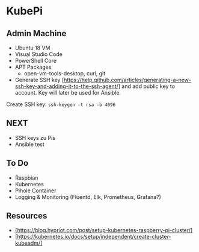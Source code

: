 # KubePi

## Admin Machine
* Ubuntu 18 VM
* Visual Studio Code
* PowerShell Core
* APT Packages
  * open-vm-tools-desktop, curl, git
* Generate SSH key [https://help.github.com/articles/generating-a-new-ssh-key-and-adding-it-to-the-ssh-agent/] and add public key to account. Key will later be used for Ansible.

Create SSH key: `ssh-keygen -t rsa -b 4096`

## NEXT
* SSH keys zu Pis
* Ansible test

## To Do
* Raspbian
* Kubernetes
* Pihole Container
* Logging & Monitoring (Fluentd, Elk, Prometheus, Grafana?)


## Resources
* [https://blog.hypriot.com/post/setup-kubernetes-raspberry-pi-cluster/]
* [https://kubernetes.io/docs/setup/independent/create-cluster-kubeadm/]

